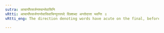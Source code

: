 ```yaml
---
sutra: आचार्योपसर्जनश्चान्तेवासिनि
vRtti: आचार्योपसर्जनान्तेवासिवाचिन्युत्तरपदे दिक्शब्दा अन्तोदात्ता भवन्ति ॥
vRtti_eng: The direction denoting words have acute on the final, before the names of scholars, when such names are derived from those of their teachers.

---
```

